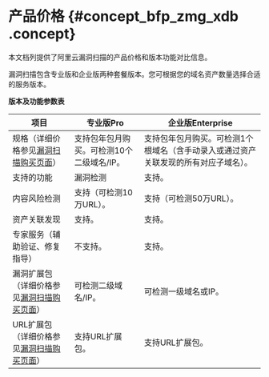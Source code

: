# 产品价格 {#concept_bfp_zmg_xdb .concept}

本文档列提供了阿里云漏洞扫描的产品价格和版本功能对比信息。

漏洞扫描包含专业版和企业版两种套餐版本。您可根据您的域名资产数量选择合适的服务版本。

**版本及功能参数表**

|项目|专业版Pro|企业版Enterprise|
|--|------|-------------|
|规格（详细价格参见[漏洞扫描购买页面](https://common-buy.aliyun.com/?spm=5176.204025.1082105.e4.15ff595f6ptPir&commodityCode=avds#/buy)）|支持包年包月购买。可检测10个二级域名/IP。|支持包年包月购买。可检测1个根域名（含手动录入或通过资产关联发现的所有对应子域名）。|
|支持的功能|漏洞检测|支持。|支持。|
|内容风险检测|支持（可检测10万URL）。|支持（可检测50万URL）。|
|资产关联发现|支持。|支持。|
|专家服务（辅助验证、修复指导）|不支持。|支持。|
|漏洞扩展包（详细价格参见[漏洞扫描购买页面](https://common-buy.aliyun.com/?spm=5176.204025.1082105.e4.15ff595f6ptPir&commodityCode=avds#/buy)）|可检测二级域名/IP。|可检测一级域名或IP。|
|URL扩展包（详细价格参见[漏洞扫描购买页面](https://common-buy.aliyun.com/?spm=5176.204025.1082105.e4.15ff595f6ptPir&commodityCode=avds#/buy)）|支持URL扩展包。|支持URL扩展包。|

